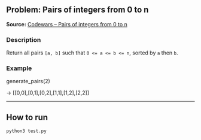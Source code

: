 ## Problem: Pairs of integers from 0 to n
**Source:** [Codewars – Pairs of integers from 0 to n](https://www.codewars.com/kata/588e27b7d1140d31cb000060/python)

### Description
Return all pairs `[a, b]` such that `0 <= a <= b <= n`, sorted by `a` then `b`.

### Example
generate_pairs(2)

-> [[0,0],[0,1],[0,2],[1,1],[1,2],[2,2]]

---

## How to run
```bash
python3 test.py
